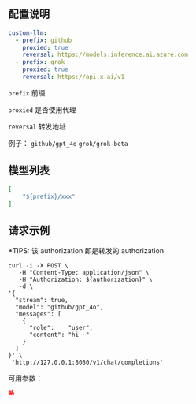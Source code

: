 ## 配置说明

```config.yaml
custom-llm:
  - prefix: github
    proxied: true
    reversal: https://models.inference.ai.azure.com
  - prefix: grok
    proxied: true
    reversal: https://api.x.ai/v1
```

`prefix` 前缀

`proxied` 是否使用代理

`reversal` 转发地址

例子： `github/gpt_4o` `grok/grok-beta`

## 模型列表

```json
[
    "${prefix}/xxx"
]
```

## 请求示例

*TIPS: 该 authorization 即是转发的 authorization

```shell
curl -i -X POST \
   -H "Content-Type: application/json" \
   -H "Authorization: ${authorization}" \
   -d \
'{
  "stream": true,
  "model": "github/gpt_4o",
  "messages": [
    {
      "role":    "user",
      "content": "hi ~"
    }
  ]
}' \
 'http://127.0.0.1:8080/v1/chat/completions'
```

可用参数：

```json
略
```
